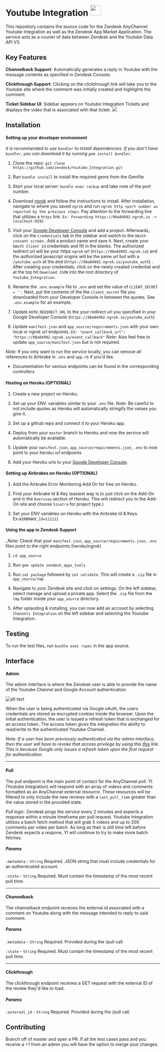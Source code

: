 # Youtube Integration <img src="https://www.dropbox.com/s/uz4urq2i9kzdw86/small-logo.png?raw=1" width="35px">

This repository contains the source code for the Zendesk AnyChannel: Youtube Integration as well as the Zendesk App Market Application. The service acts as a courier of data between Zendesk and the Youtube Data API V3. 

## Key Features
__Channelback Support__: Automatically generates a reply in Youtube with the message contents as specified in Zendesk Console. 

__Clickthrough Support__: Clicking on the clickthrough link will take you to the Youtube site where the comment was initially created and highlights the comment.

__Ticket Sidebar UI__: Sidebar appears on Youtube Integration Tickets and displays the video that is associated with that ticket.
<img src="https://www.dropbox.com/s/qzwbsqixkdbuvjh/sidebar.png?raw=1">

## Installation
#### Setting up your developer environment
_It is recommended to use `bundler` to install dependencies. If you don't have `bundler`, you can download it by running `gem install bundler`._
1. Clone the repo: `git clone https://github.com/zendesk/Youtube_Integration.git`

2. Run `bundle install` to install the required gems from the Gemfile

3. Start your local server: `bundle exec rackup` and take note of the port number.

4. Download [ngrok](https://ngrok.com/download) and follow the instructions to install. After installation, navigate to where you saved `ngrok` and run `ngrok http <port number as reported by the previous step>`. Pay attention to the forwarding line that utilizes a `https` link. `Ex: Forwarding https://98a84992.ngrok.io -> localhost:9292 `

5. Visit your [Google Developer Console](https://console.developers.google.com/apis/credentials) and add a project. Afterwards, click on the `Credentials` tab in the sidebar and switch to the `OAuth consent screen.` Add a product name and save it. Next, create your `OAuth Client Id` credentials and fill in the blanks. The authorized redirect url will be your https `ngrok` url (`https://98a84992.ngrok.io`) and the authorized javascript origins will be the same url but with a `/youtube_auth` at the end (`https://98a84992.ngrok.io/youtube_auth`) . After creating your credentials, click on the newly created credential and at the top hit `Download JSON` into the root directory of `Youtube_Integration`.

6. Rename the `.env.example` file to `.env` and set the value of `CLIENT_SECRET = ''`. Next, put the contents of the the `client_secret` file you downloaded from your Developer Console in between the quotes. See `.env.example` for an example.

7. Update `AUTH_REDIRECT_URL` to the your redirect url you specified in your Google Developer Console (`https://98a84992.ngrok.io/youtube_auth`)

7. Update `manifest.json` and `app_source/requirements.json` with your own local or ngrok url endpoints. `EX: "event_callback_url": "https://98a84992.ngrok.io/event_callback"` _Note:_ Also feel free to update `app_source/manifest.json` but is not required.

_Note:_ If you only want to run the service locally, you can remove all references to Airbrake in `.env` and `app.rb` if you'd like.

* Documentation for various endpoints can be found in the corresponding controllers 

#### Hosting on Heroku (OPTIONAL)
1. Create a new project on Heroku

2. Set up your ENV. variables similar to your `.env` file. _Note:_ Be careful to not include quotes as Heroku will automatically stringify the values you give it.

3. Set up a github repo and connect it to your Heroku app.

4. Deploy from your `master` branch to Heroku and now the service will automatically be available.

5. Update your `manifest.json`, `app_source/requirements.json`, `.env` to now point to your heroku url endpoints

6. Add your Heroku urls to your [Google Developer Console](https://console.developers.google.com/apis/credentials).

#### Setting up Airbrakes on Heroku (OPTIONAL)
1. Add the Airbrake Error Monitoring Add On for free on Heroku.

2. Find your Airbrake Id & Key (easiest way is to just click on the Add-On and in the `Overview` section of Heroku. This will redirect you to the Add-On site and choose `Sinatra` for project type.)

3. Set your ENV variables on Heroku with the Airbrake Id & Keys. Ex:`AIRBRAKE_Id=111111`

#### Using the app in Zendesk Support
_Note: Check that your `manifest.json`, `app_source/requirements.json`, `.env` files point to the right endpoints (heroku/ngrok)
1. `cd app_source`

2. Run `gem update zendesk_apps_tools`

3. Run `zat package` followed by `zat validate`. This will create a `.zip` file in `app_source/tmp`

4. Navigate to your Zendesk site and click on settings. On the left sidebar, select manage and upload a private app. Select the `.zip` file from the `tmp` folder inside your `app_source` directory. 

5. After uplaoding & installing, you can now add an account by selecting `Channels Integration` on the left sidebar and selecting the Youtube Integration.

## Testing
To run the test files, run `bundle exec rspec` in the app source.

## Interface

#### Admin
The admin interface is where the Zendesk user is able to provide the name of the Youtube Channel and Google Account authentication.

![alt text](https://www.dropbox.com/s/drllars5va7kou8/admin.png?raw=1 'admin')

When the user is being authenticated via Google oAuth, the users credentials are stored as encrypted cookies inside the browser. Upon the initial authentication, the user is issued a refresh token that is exchanged for an access token. The access token gives the integration the ability to read/write to the authenticated Youtube Channel. 

_Note: If a user has been previously authenticated via the admin interface, then the user will have to revoke that access privilege by using this [this](https://security.google.com/settings/security/permissions) link. This is because Google only issues a refresh token upon the first request for authentication._ 

---

#### Pull
The pull endpoint is the main point of contact for the AnyChannel poll. YI (Youtube Integration) will respond with an array of videos and comments formatted as an AnyChannel external resource. These resources will be filtered to only include the new reviews with a `last_pull_time` greater than the value stored in the provided state.

_Pull logic_: Zendesk pings the service every 2 minutes and expects a response within a minute timeframe per pull request. Youtube Integration utilizes a batch fetch method that will grab 5 videos and up to 200 comments per video per batch. As long as their is still time left before Zendesk expects a respone, YI will continue to try to make more batch fetches.

#####  Params
`:metadata` - `String`  Required. JSON string that must include credentials for an authenticated account.

`:state` - `String` Required. Must contain the timestamp of the most recent pull time.

---

#### Channelback
The channelback endpoint receives the external id associated with a comment on Youtube along with the message intended to reply to said comment.

##### Params
`:metadata` - `String`  Required. Provided during the /pull call.

`:state` - `String` Required. Must contain the timestamp of the most recent pull time.

---

#### Clickthrough
The clickthrough endpoint receives a GET request with the external ID of the review they'd like to load.

##### Params
`:external_id` - `String` Required. Provided during the /pull call.

## Contributing
Branch off of master and open a PR. If all the test cases pass and you receive a +1 from an admin you will have the option to merge your changes.
